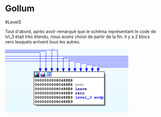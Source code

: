 # Gollum 

#Level3

Tout d'abord, après avoir remarqué que le schéma représentant le code de lvl_3 était très étendu, nous avons choisi de partir de la fin.
Il y a 2 blocs vers lesquels arrivent tous les autres. 

![exemple](./img/3-1.PNG)

